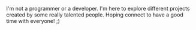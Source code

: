 I'm not a programmer or a developer.
I'm here to explore different projects created by some really talented people.
Hoping connect to have a good time with everyone! ;)
